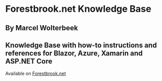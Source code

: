# Forestbrook.net Knowledge Base
## By Marcel Wolterbeek

## Knowledge Base with how-to instructions and references for Blazor, Azure, Xamarin and ASP.NET Core

Available on [Forestbrook.net](https://www.forestbrook.net/)
